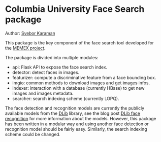 # Columbia University Face Search package

Author: [Svebor Karaman](mailto:svebor.karaman@columbia.edu)

This package is the key component of the face search tool developed for the [MEMEX project](https://www.darpa.mil/program/memex).

The package is divided into multiple modules:
- api: Flask API to expose the face search index.
- detector: detect faces in images.
- featurizer: compute a discriminative feature from a face bounding box.
- imgio: common methods to download images and get images infos.
- indexer: interaction with a database (currently HBase) to get new images and images metadata.
- searcher: search indexing scheme (currently LOPQ).

The face detection and recognition models are currently the publicly available models from the [DLib](http://blog.dlib.net/) library, 
see the blog post [DLib face recognition](http://blog.dlib.net/2017/02/high-quality-face-recognition-with-deep.html) 
for more information about the models. 
However, this package has been written in a modular way and using 
another face detection or recognition model should be fairly easy.
Similarly, the search indexing scheme could be changed.

